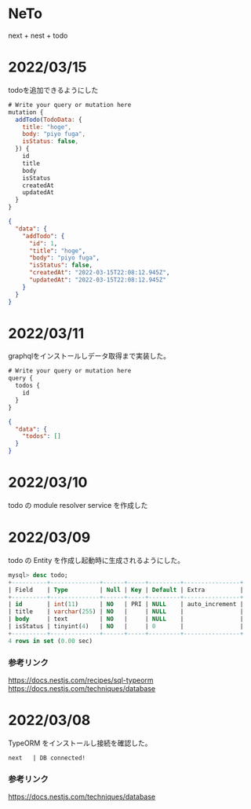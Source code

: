 # NeTo
next + nest + todo

# 2022/03/15
todoを追加できるようにした
```js
# Write your query or mutation here
mutation {
  addTodo(TodoData: {
    title: "hoge",
    body: "piyo fuga",
    isStatus: false,
  }) {
    id
    title
    body
    isStatus
    createdAt
    updatedAt
  }
}
```

```json
{
  "data": {
    "addTodo": {
      "id": 1,
      "title": "hoge",
      "body": "piyo fuga",
      "isStatus": false,
      "createdAt": "2022-03-15T22:08:12.945Z",
      "updatedAt": "2022-03-15T22:08:12.945Z"
    }
  }
}
```

# 2022/03/11
graphqlをインストールしデータ取得まで実装した。

```js
# Write your query or mutation here
query {
  todos {
    id
  }
}
```

```json
{
  "data": {
    "todos": []
  }
}
```

# 2022/03/10
todo の module resolver service を作成した

# 2022/03/09
todo の Entity を作成し起動時に生成されるようにした。

```sql
mysql> desc todo;
+----------+--------------+------+-----+---------+----------------+
| Field    | Type         | Null | Key | Default | Extra          |
+----------+--------------+------+-----+---------+----------------+
| id       | int(11)      | NO   | PRI | NULL    | auto_increment |
| title    | varchar(255) | NO   |     | NULL    |                |
| body     | text         | NO   |     | NULL    |                |
| isStatus | tinyint(4)   | NO   |     | 0       |                |
+----------+--------------+------+-----+---------+----------------+
4 rows in set (0.00 sec)
```

### 参考リンク
https://docs.nestjs.com/recipes/sql-typeorm
https://docs.nestjs.com/techniques/database

# 2022/03/08
TypeORM をインストールし接続を確認した。
```
next   | DB connected!
```

### 参考リンク
https://docs.nestjs.com/techniques/database
